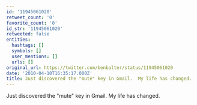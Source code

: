 ```yaml
---
id: '11945061020'
retweet_count: '0'
favorite_count: '0'
id_str: '11945061020'
retweeted: false
entities:
  hashtags: []
  symbols: []
  user_mentions: []
  urls: []
original_url: https://twitter.com/benbalter/status/11945061020
date: '2010-04-10T16:35:17.000Z'
title: Just discovered the "mute" key in Gmail.  My life has changed.
---
```


Just discovered the "mute" key in Gmail.  My life has changed.